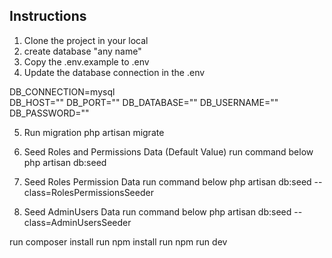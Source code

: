 ## Instructions
1. Clone the project in your local
2. create database "any name"
3. Copy the .env.example to .env
4. Update the database connection in the .env 

DB_CONNECTION=mysql <br />
DB_HOST="<database server name>"
DB_PORT="<database port>"
DB_DATABASE="<database name>"
DB_USERNAME="<database username>"
DB_PASSWORD="<database password>"

5. Run migration 
php artisan migrate 

6. Seed Roles and Permissions Data (Default Value) run command below 
php artisan db:seed 

7. Seed Roles Permission Data run command below 
php artisan db:seed --class=RolesPermissionsSeeder 

8. Seed AdminUsers Data run command below 
php artisan db:seed --class=AdminUsersSeeder 

run composer install
run npm install
run npm run dev
